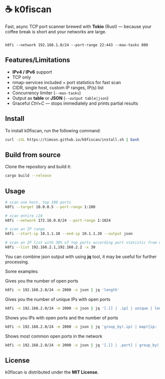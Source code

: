 # ☕ k0fiscan

Fast, async TCP port scanner brewed with **Tokio** (Rust) — because your coffee break is short and your networks are large.

```

k0fi --network 192.168.1.0/24 --port-range 22:443 --max-tasks 800

````

## Features/Limitations
- **IPv4 / IPv6** support
- TCP only
- nmap-services included + port statistics for fast scan
- CIDR, single host, custom IP ranges, IP(s) list
- Concurrency limiter (`--max-tasks`)
- Output as **table** or **JSON** (`--output table|json`)
- Graceful _Ctrl+C_ — stops immediately and prints partial results

## Install

To install k0fiscan, run the following command:

```bash
curl -sSL https://timson.github.io/k0fiscan/install.sh | bash
```


## Build from source

Clone the repository and build it:

```bash
cargo build --release
```


## Usage
```bash
# scan one host, top 100 ports
k0fi --target 10.0.0.5 --port-range 1:100

# scan entire /24
k0fi --network 172.16.0.0/24 --port-range 1:1024

# scan an IP range
k0fi --start-ip 10.1.1.10 --end-ip 10.1.1.20 --output json

# scan an IP list with 30% of top ports according port statistic from nmap-services
k0fi --list 192.168.2.1,192.168.2.2 -x 30
````
You can combine json output with using **jq** tool, it may be useful for further processing.

Some examples:

Gives you the number of open ports

```bash
k0fi -n 192.168.2.0/24 -m 2000 -o json | jq 'length'
```
Gives you the number of unique IPs with open ports
```bash
k0fi -n 192.168.2.0/24 -m 2000 -o json | jq '[.[] | .ip] | unique | length'
```
Shows you IPs with open ports and the number of ports
```bash
k0fi -n 192.168.2.0/24 -m 2000 -o json | jq 'group_by(.ip) | map({ip: .[0].ip, ports: length})'
```

Shows most common open ports in the network
```bash
k0fi -n 192.168.2.0/24 -m 2000 -o json | jq '[.[] | .port] | group_by(.) | map({port: .[0], count: length}) | sort_by(-.count)'
```

## License
k0fiscan is distributed under the **MIT License**.
